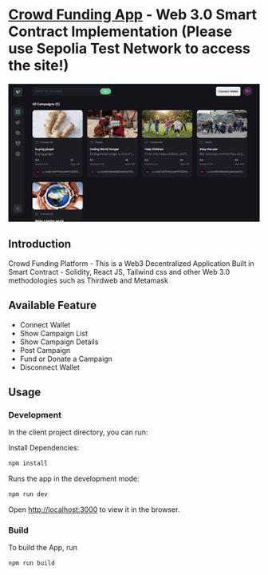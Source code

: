# [Crowd Funding App](https://crowd-funding-kautzar.vercel.app/) - Web 3.0 Smart Contract Implementation (Please use Sepolia Test Network to access the site!)

![Image1](https://github.com/kalibani/CrowdFunding/blob/main/client/src/assets/Screenshot.png)

## Introduction

Crowd Funding Platform - This is a Web3 Decentralized Application Built in Smart Contract - Solidity, React JS, Tailwind css and other Web 3.0 methodologies such as Thirdweb and Metamask

## Available Feature

- Connect Wallet
- Show Campaign List
- Show Campaign Details
- Post Campaign
- Fund or Donate a Campaign
- Disconnect Wallet

## Usage

### Development

In the client project directory, you can run:

Install Dependencies:

```bash
npm install
```

Runs the app in the development mode:

```bash
npm run dev
```

Open [http://localhost:3000](http://localhost:3000) to view it in the browser.

### Build

To build the App, run

```bash
npm run build
```
